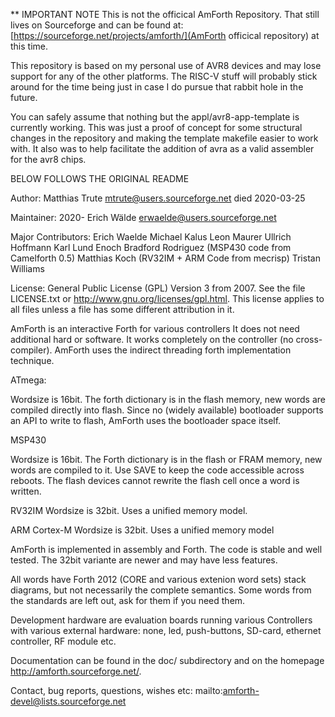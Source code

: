 ** IMPORTANT NOTE
This is not the officical AmForth Repository. That still lives on Sourceforge
and can be found at:
[https://sourceforge.net/projects/amforth/](AmForth officical repository)
at this time.

This repository is based on my personal use of AVR8 devices and may lose
support for any of the other platforms. The RISC-V stuff will probably stick
around for the time being just in case I do pursue that rabbit hole in the
future.

You can safely assume that nothing but the appl/avr8-app-template is currently
working. This was just a proof of concept for some structural changes in the
repository and making the template makefile easier to work with. It also was to
help facilitate the addition of avra as a valid assembler for the avr8 chips.

BELOW FOLLOWS THE ORIGINAL README

Author:
    Matthias Trute <mtrute@users.sourceforge.net>
    died 2020-03-25

Maintainer:
    2020-     Erich Wälde <erwaelde@users.sourceforge.net>

Major Contributors:
    Erich Waelde
    Michael Kalus
    Leon Maurer
    Ullrich Hoffmann
    Karl Lund
    Enoch
    Bradford Rodriguez (MSP430 code from Camelforth 0.5)
    Matthias Koch (RV32IM + ARM Code from mecrisp)
    Tristan Williams

License: General Public License (GPL) Version 3 from 2007. See the
file LICENSE.txt or http://www.gnu.org/licenses/gpl.html. This
license applies to all files unless a file has some different
attribution in it.

AmForth is an interactive Forth for various controllers
It does not need additional hard or software. It works 
completely on the controller (no cross-compiler). AmForth 
uses the indirect threading forth implementation technique.

ATmega:

  Wordsize is 16bit. The forth dictionary is in the flash memory, new 
  words are compiled directly into flash. Since no (widely available) 
  bootloader supports an API to write to flash, AmForth uses the 
  bootloader space itself.

MSP430
  
  Wordsize is 16bit. The Forth dictionary is in the flash or FRAM memory, 
  new words are compiled to it. Use SAVE to keep the code accessible across
  reboots. The flash devices cannot rewrite the flash cell once a 
  word is written.

RV32IM
  Wordsize is 32bit. Uses a unified memory model.

ARM Cortex-M
  Wordsize is 32bit. Uses a unified memory model

AmForth is implemented in assembly and Forth. The code is stable
and well tested. The 32bit variante are newer and may have less
features.

All words have Forth 2012 (CORE and various extenion word sets)
stack diagrams, but not necessarily the complete semantics. Some
words from the standards are left out, ask for them if you need them.

Development hardware are evaluation boards running various Controllers
with various external hardware: none, led, push-buttons, SD-card, 
ethernet controller, RF module etc. 

Documentation can be found in the doc/ subdirectory and
on the homepage http://amforth.sourceforge.net/.

Contact, bug reports, questions, wishes etc:
    mailto:amforth-devel@lists.sourceforge.net
